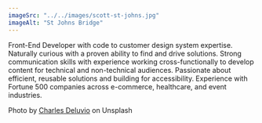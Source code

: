 ```yaml
---
imageSrc: "../../images/scott-st-johns.jpg"
imageAlt: "St Johns Bridge"
---
```


Front-End Developer with code to customer design system expertise. Naturally curious with a proven ability to find and drive solutions. Strong communication skills with experience working cross-functionally to develop content for technical and non-technical audiences. Passionate about efficient, reusable solutions and building for accessibility. Experience with Fortune 500 companies
across e-commerce, healthcare, and event industries.

Photo by <a href="https://unsplash.com/@charlesdeluvio?utm_source=unsplash&utm_medium=referral&utm_content=creditCopyText" target="_blank" rel="nofollow noopener noreferrer" aria-label="External Link"><u>Charles Deluvio</u></a> on Unsplash

